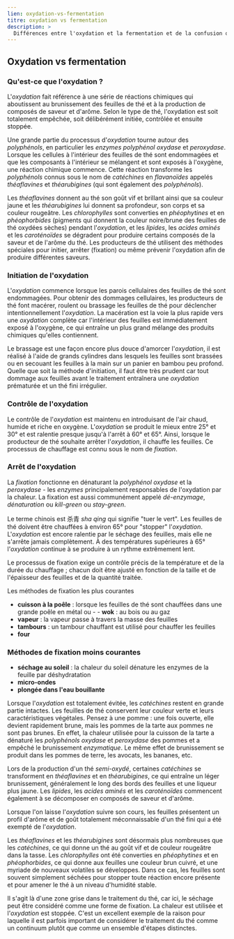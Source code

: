 ```yaml
---
lien: oxydation-vs-fermentation
titre: oxydation vs fermentation
description: >
  Différences entre l'oxydation et la fermentation et de la confusion qui entoure ces deux termes dans le monde du thé 
---
```


## Oxydation vs fermentation

### Qu'est-ce que l'oxydation ?

L'_oxydation_ fait référence à une série de réactions chimiques qui aboutissent au brunissement des feuilles de thé et à la production de composés de saveur et d'arôme. Selon le type de thé, l'oxydation est soit totalement empêchée, soit délibérément initiée, contrôlée et ensuite stoppée.

Une grande partie du processus d'_oxydation_ tourne autour des _polyphénols_, en particulier les _enzymes polyphénol oxydase_ et _peroxydase_. Lorsque les cellules à l'intérieur des feuilles de thé sont endommagées et que les composants à l'intérieur se mélangent et sont exposés à l'oxygène, une réaction chimique commence. Cette réaction transforme les _polyphénols_ connus sous le nom de _catéchines_ en _flavanoïdes_ appelés _théaflavines_ et _théarubigines_ (qui sont également des _polyphénols_).

Les _théaflavines_ donnent au thé son goût vif et brillant ainsi que sa couleur jaune et les _théarubigines_ lui donnent sa profondeur, son corps et sa couleur rougeâtre. Les _chlorophylles_ sont converties en _phéophytines_ et en _phéophorbides_ (pigments qui donnent la couleur noire/brune des feuilles de thé oxydées sèches) pendant l'_oxydation_, et les _lipides_, les _acides aminés_ et les _caroténoïdes_ se dégradent pour produire certains composés de la saveur et de l'arôme du thé. Les producteurs de thé utilisent des méthodes spéciales pour initier, arrêter (fixation) ou même prévenir l'oxydation afin de produire différentes saveurs.

### Initiation de l'oxydation

L'_oxydation_ commence lorsque les parois cellulaires des feuilles de thé sont endommagées. Pour obtenir des dommages cellulaires, les producteurs de thé font macérer, roulent ou brassage les feuilles de thé pour déclencher intentionnellement l'_oxydation_. La macération est la voie la plus rapide vers une _oxydation_ complète car l'intérieur des feuilles est immédiatement exposé à l'oxygène, ce qui entraîne un plus grand mélange des produits chimiques qu'elles contiennent.

Le brassage est une façon encore plus douce d'amorcer l'_oxydation_, il est réalisé à l'aide de grands cylindres dans lesquels les feuilles sont brassées ou en secouant les feuilles à la main sur un panier en bambou peu profond. Quelle que soit la méthode d'initiation, il faut être très prudent car tout dommage aux feuilles avant le traitement entraînera une _oxydation_ prématurée et un thé fini irrégulier.

### Contrôle de l'oxydation

Le contrôle de l'_oxydation_ est maintenu en introduisant de l'air chaud, humide et riche en oxygène. L'_oxydation_ se produit le mieux entre 25° et 30° et est ralentie presque jusqu'à l'arrêt à 60° et 65°. Ainsi, lorsque le producteur de thé souhaite arrêter l'_oxydation_, il chauffe les feuilles. Ce processus de chauffage est connu sous le nom de _fixation_.

### Arrêt de l'oxydation

La _fixation_ fonctionne en dénaturant la _polyphénol oxydase_ et la _peroxydase_ - les _enzymes_ principalement responsables de l'oxydation par la chaleur. La fixation est aussi communément appelé _dé-enzymage_, _dénaturation_ ou _kill-green_ ou _stay-green_.

Le terme chinois est 杀青 _sha qing_ qui signifie "tuer le vert". Les feuilles de thé doivent être chauffées à environ 65° pour "stopper" l'_oxydation_. L'_oxydation_ est encore ralentie par le séchage des feuilles, mais elle ne s'arrête jamais complètement. À des températures supérieures à 65° l'_oxydation_ continue à se produire à un rythme extrêmement lent.

Le processus de fixation exige un contrôle précis de la température et de la durée du chauffage ; chacun doit être ajusté en fonction de la taille et de l'épaisseur des feuilles et de la quantité traitée.

Les méthodes de fixation les plus courantes

- **cuisson à la poêle** : lorsque les feuilles de thé sont chauffées dans une grande poêle en métal ou - - **wok** : au bois ou au gaz
- **vapeur** : la vapeur passe à travers la masse des feuilles
- **tambours** : un tambour chauffant est utilisé pour chauffer les feuilles
- **four**

### Méthodes de fixation moins courantes

- **séchage au soleil** : la chaleur du soleil dénature les enzymes de la feuille par déshydratation
- **micro-ondes**
- **plongée dans l'eau bouillante**

Lorsque l'_oxydation_ est totalement évitée, les _catéchines_ restent en grande partie intactes. Les feuilles de thé conservent leur couleur verte et leurs caractéristiques végétales. Pensez à une pomme : une fois ouverte, elle devient rapidement brune, mais les pommes de la tarte aux pommes ne sont pas brunes. En effet, la chaleur utilisée pour la cuisson de la tarte a dénaturé les _polyphénols oxydase_ et _peroxydase_ des pommes et a empêché le brunissement _enzymatique_. Le même effet de brunissement se produit dans les pommes de terre, les avocats, les bananes, etc.

Lors de la production d'un thé _semi-oxydé_, certaines _catéchines_ se transforment en _théaflavines_ et en _théarubigines_, ce qui entraîne un léger brunissement, généralement le long des bords des feuilles et une liqueur plus jaune. Les _lipides_, les _acides aminés_ et les _caroténoïdes_ commencent également à se décomposer en composés de saveur et d'arôme.

Lorsque l'on laisse l'_oxydation_ suivre son cours, les feuilles présentent un profil d'arôme et de goût totalement méconnaissable d'un thé fini qui a été exempté de l'_oxydation_.

Les _théaflavines_ et les _théarubigines_ sont désormais plus nombreuses que les _catéchines_, ce qui donne un thé au goût vif et de couleur rougeâtre dans la tasse. Les _chlorophylles_ ont été converties en _phéophytines_ et en _phéophorbides_, ce qui donne aux feuilles une couleur brun cuivré, et une myriade de nouveaux volatiles se développes. Dans ce cas, les feuilles sont souvent simplement séchées pour stopper toute réaction encore présente et pour amener le thé à un niveau d'humidité stable.

Il s'agit là d'une zone grise dans le traitement du thé, car ici, le séchage peut être considéré comme une forme de fixation. La chaleur est utilisée et l'_oxydation_ est stoppée. C'est un excellent exemple de la raison pour laquelle il est parfois important de considérer le traitement du thé comme un continuum plutôt que comme un ensemble d'étapes distinctes.
